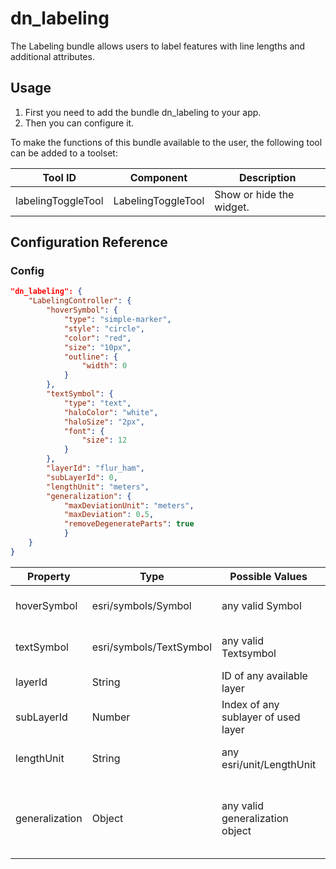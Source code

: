 # dn_labeling

The Labeling bundle allows users to label features with line lengths and additional attributes.

## Usage

1. First you need to add the bundle dn_labeling to your app.
2. Then you can configure it.

To make the functions of this bundle available to the user, the following tool can be added to a toolset:

| Tool ID                    | Component                  | Description              |
|----------------------------|----------------------------|--------------------------|
| labelingToggleTool         | LabelingToggleTool         | Show or hide the widget. |

## Configuration Reference

### Config

```json
"dn_labeling": {
    "LabelingController": {
        "hoverSymbol": {
            "type": "simple-marker",
            "style": "circle",
            "color": "red",
            "size": "10px",
            "outline": {
                "width": 0
            }
        },
        "textSymbol": {
            "type": "text",
            "haloColor": "white",
            "haloSize": "2px",
            "font": {
                "size": 12
            }
        },
        "layerId": "flur_ham",
        "subLayerId": 0,
        "lengthUnit": "meters",
        "generalization": {
            "maxDeviationUnit": "meters",
            "maxDeviation": 0.5,
            "removeDegenerateParts": true
            }
    }
}
```

| Property            | Type                    | Possible Values                     | Default                       | Description                                                                                                                                                                                                                       |
|---------------------|-------------------------|-------------------------------------|-------------------------------|-----------------------------------------------------------------------------------------------------------------------------------------------------------------------------------------------------------------------------------|
| hoverSymbol         | esri/symbols/Symbol     | any valid Symbol                    | 10px, red circle              | Graphic at mouse pointer                                                                                                                                                                           |
| textSymbol          | esri/symbols/TextSymbol | any valid Textsymbol                | 12p, black text, white halo   | Style of text                                                                                                                                                                           |
| layerId             | String                  | ID of any available layer           | "flur_ham"                    | ID of layer to label                                                                                                                                                                            |
| subLayerId          | Number                  | Index of any sublayer of used layer | 0                             | Index of sublayer to label                                                                                                                                                                             |
| lengthUnit          | String                  | any esri/unit/LengthUnit            | "meters"                      | Unit of measurement for label                                                                                                                                                                             |
| generalization      | Object                  | any valid generalization object     | segments under 0.5 ignored    | Determines whether lengths below threshold will be ignored                                                                                                                                                                             |

